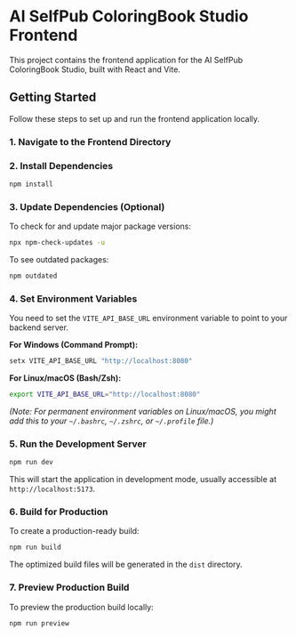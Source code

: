 # AI SelfPub ColoringBook Studio Frontend

This project contains the frontend application for the AI SelfPub ColoringBook Studio, built with React and Vite.

## Getting Started

Follow these steps to set up and run the frontend application locally.

### 1. Navigate to the Frontend Directory

### 2. Install Dependencies

```bash
npm install
```

### 3. Update Dependencies (Optional)

To check for and update major package versions:

```bash
npx npm-check-updates -u
```

To see outdated packages:

```bash
npm outdated
```

### 4. Set Environment Variables

You need to set the `VITE_API_BASE_URL` environment variable to point to your backend server.

**For Windows (Command Prompt):**

```cmd
setx VITE_API_BASE_URL "http://localhost:8080"
```

**For Linux/macOS (Bash/Zsh):**

```bash
export VITE_API_BASE_URL="http://localhost:8080"
```

*(Note: For permanent environment variables on Linux/macOS, you might add this to your `~/.bashrc`, `~/.zshrc`, or `~/.profile` file.)*

### 5. Run the Development Server

```bash
npm run dev
```

This will start the application in development mode, usually accessible at `http://localhost:5173`.

### 6. Build for Production

To create a production-ready build:

```bash
npm run build
```

The optimized build files will be generated in the `dist` directory.

### 7. Preview Production Build

To preview the production build locally:

```bash
npm run preview
```